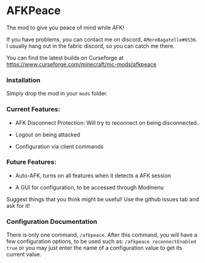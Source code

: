 # AFKPeace

The mod to give you peace of mind while AFK!

If you have problems, you can contact me on discord, `AMereBagatelle#6536`.
I usually hang out in the fabric discord, so you can catch me there.

You can find the latest builds on Curseforge at https://www.curseforge.com/minecraft/mc-mods/afkpeace

### Installation
Simply drop the mod in your `mods` folder.

### Current Features:
- AFK Disconnect Protection:  Will try to reconnect on being disconnected.

- Logout on being attacked

- Configuration via client commands

### Future Features:
- Auto-AFK, turns on all features when it detects a AFK session

- A GUI for configuration, to be accessed through Modmenu

Suggest things that you think might be useful!  Use the github issues tab and ask for it!

### Configuration Documentation
There is only one command, `/afkpeace`.
After this command, you will have a few configuration options, to be used such as:
`/afkpeace reconnectEnabled true`
or you may just enter the name of a configuration value to get its current value.
